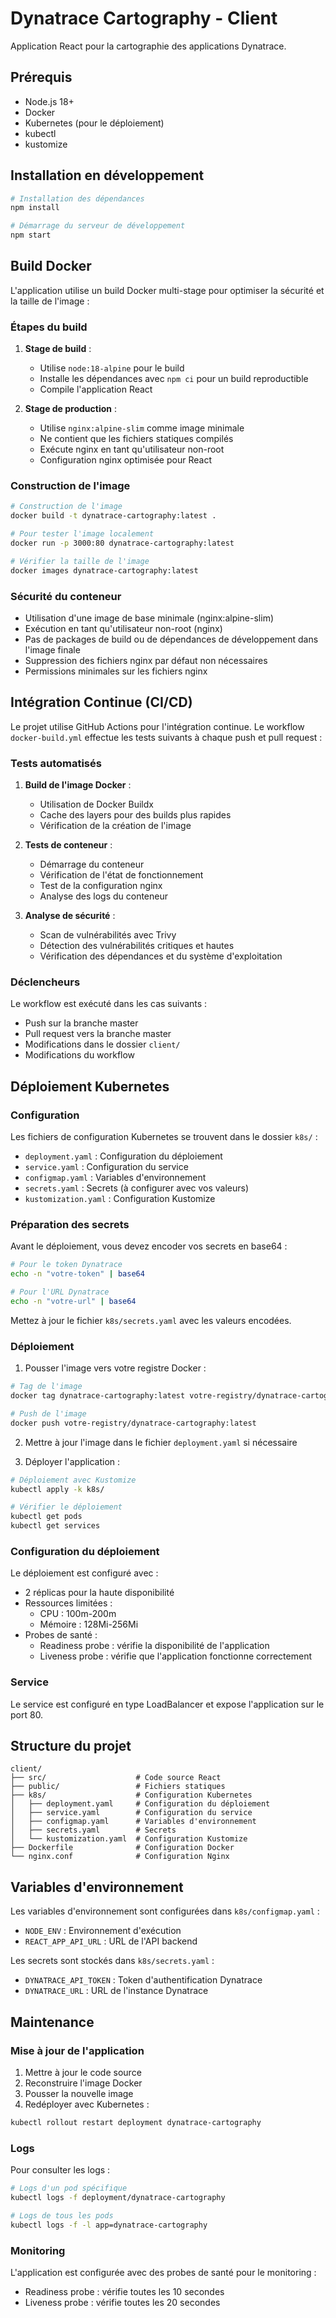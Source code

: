 # Dynatrace Cartography - Client

Application React pour la cartographie des applications Dynatrace.

## Prérequis

- Node.js 18+
- Docker
- Kubernetes (pour le déploiement)
- kubectl
- kustomize

## Installation en développement

```bash
# Installation des dépendances
npm install

# Démarrage du serveur de développement
npm start
```

## Build Docker

L'application utilise un build Docker multi-stage pour optimiser la sécurité et la taille de l'image :

### Étapes du build

1. **Stage de build** :
   - Utilise `node:18-alpine` pour le build
   - Installe les dépendances avec `npm ci` pour un build reproductible
   - Compile l'application React

2. **Stage de production** :
   - Utilise `nginx:alpine-slim` comme image minimale
   - Ne contient que les fichiers statiques compilés
   - Exécute nginx en tant qu'utilisateur non-root
   - Configuration nginx optimisée pour React

### Construction de l'image

```bash
# Construction de l'image
docker build -t dynatrace-cartography:latest .

# Pour tester l'image localement
docker run -p 3000:80 dynatrace-cartography:latest

# Vérifier la taille de l'image
docker images dynatrace-cartography:latest
```

### Sécurité du conteneur

- Utilisation d'une image de base minimale (nginx:alpine-slim)
- Exécution en tant qu'utilisateur non-root (nginx)
- Pas de packages de build ou de dépendances de développement dans l'image finale
- Suppression des fichiers nginx par défaut non nécessaires
- Permissions minimales sur les fichiers nginx

## Intégration Continue (CI/CD)

Le projet utilise GitHub Actions pour l'intégration continue. Le workflow `docker-build.yml` effectue les tests suivants à chaque push et pull request :

### Tests automatisés

1. **Build de l'image Docker** :
   - Utilisation de Docker Buildx
   - Cache des layers pour des builds plus rapides
   - Vérification de la création de l'image

2. **Tests de conteneur** :
   - Démarrage du conteneur
   - Vérification de l'état de fonctionnement
   - Test de la configuration nginx
   - Analyse des logs du conteneur

3. **Analyse de sécurité** :
   - Scan de vulnérabilités avec Trivy
   - Détection des vulnérabilités critiques et hautes
   - Vérification des dépendances et du système d'exploitation

### Déclencheurs

Le workflow est exécuté dans les cas suivants :
- Push sur la branche master
- Pull request vers la branche master
- Modifications dans le dossier `client/`
- Modifications du workflow

## Déploiement Kubernetes

### Configuration

Les fichiers de configuration Kubernetes se trouvent dans le dossier `k8s/` :

- `deployment.yaml` : Configuration du déploiement
- `service.yaml` : Configuration du service
- `configmap.yaml` : Variables d'environnement
- `secrets.yaml` : Secrets (à configurer avec vos valeurs)
- `kustomization.yaml` : Configuration Kustomize

### Préparation des secrets

Avant le déploiement, vous devez encoder vos secrets en base64 :

```bash
# Pour le token Dynatrace
echo -n "votre-token" | base64

# Pour l'URL Dynatrace
echo -n "votre-url" | base64
```

Mettez à jour le fichier `k8s/secrets.yaml` avec les valeurs encodées.

### Déploiement

1. Pousser l'image vers votre registre Docker :

```bash
# Tag de l'image
docker tag dynatrace-cartography:latest votre-registry/dynatrace-cartography:latest

# Push de l'image
docker push votre-registry/dynatrace-cartography:latest
```

2. Mettre à jour l'image dans le fichier `deployment.yaml` si nécessaire

3. Déployer l'application :

```bash
# Déploiement avec Kustomize
kubectl apply -k k8s/

# Vérifier le déploiement
kubectl get pods
kubectl get services
```

### Configuration du déploiement

Le déploiement est configuré avec :
- 2 réplicas pour la haute disponibilité
- Ressources limitées :
  - CPU : 100m-200m
  - Mémoire : 128Mi-256Mi
- Probes de santé :
  - Readiness probe : vérifie la disponibilité de l'application
  - Liveness probe : vérifie que l'application fonctionne correctement

### Service

Le service est configuré en type LoadBalancer et expose l'application sur le port 80.

## Structure du projet

```
client/
├── src/                    # Code source React
├── public/                 # Fichiers statiques
├── k8s/                    # Configuration Kubernetes
│   ├── deployment.yaml     # Configuration du déploiement
│   ├── service.yaml        # Configuration du service
│   ├── configmap.yaml      # Variables d'environnement
│   ├── secrets.yaml        # Secrets
│   └── kustomization.yaml  # Configuration Kustomize
├── Dockerfile              # Configuration Docker
└── nginx.conf              # Configuration Nginx
```

## Variables d'environnement

Les variables d'environnement sont configurées dans `k8s/configmap.yaml` :
- `NODE_ENV` : Environnement d'exécution
- `REACT_APP_API_URL` : URL de l'API backend

Les secrets sont stockés dans `k8s/secrets.yaml` :
- `DYNATRACE_API_TOKEN` : Token d'authentification Dynatrace
- `DYNATRACE_URL` : URL de l'instance Dynatrace

## Maintenance

### Mise à jour de l'application

1. Mettre à jour le code source
2. Reconstruire l'image Docker
3. Pousser la nouvelle image
4. Redéployer avec Kubernetes :

```bash
kubectl rollout restart deployment dynatrace-cartography
```

### Logs

Pour consulter les logs :

```bash
# Logs d'un pod spécifique
kubectl logs -f deployment/dynatrace-cartography

# Logs de tous les pods
kubectl logs -f -l app=dynatrace-cartography
```

### Monitoring

L'application est configurée avec des probes de santé pour le monitoring :
- Readiness probe : vérifie toutes les 10 secondes
- Liveness probe : vérifie toutes les 20 secondes 